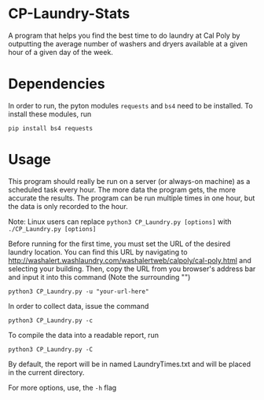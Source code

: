 # CP-Laundry-Stats
A program that helps you find the best time to do laundry at Cal Poly by outputting the average number of washers and dryers available at a given hour of a given day of the week.

# Dependencies
In order to run, the pyton modules ```requests``` and ```bs4``` need to be installed.  To install these modules, run
```
pip install bs4 requests
```

# Usage
This program should really be run on a server (or always-on machine) as a scheduled task every hour.  The more data the program gets, the more accurate the results.  The program can be run multiple times in one hour, but the data is only recorded to the hour.

Note: Linux users can replace ```python3 CP_Laundry.py [options]``` with ```./CP_Laundry.py [options]```

Before running for the first time, you must set the URL of the desired laundry location.  You can find this URL by navigating to http://washalert.washlaundry.com/washalertweb/calpoly/cal-poly.html and selecting your building.  Then, copy the URL from you browser's address bar and input it into this command (Note the surrounding "")
```
python3 CP_Laundry.py -u "your-url-here"
```

In order to collect data, issue the command
```
python3 CP_Laundry.py -c
```

To compile the data into a readable report, run 
```
python3 CP_Laundry.py -C
```
By default, the report will be in named LaundryTimes.txt and will be placed in the current directory.

For more options, use, the ```-h``` flag
